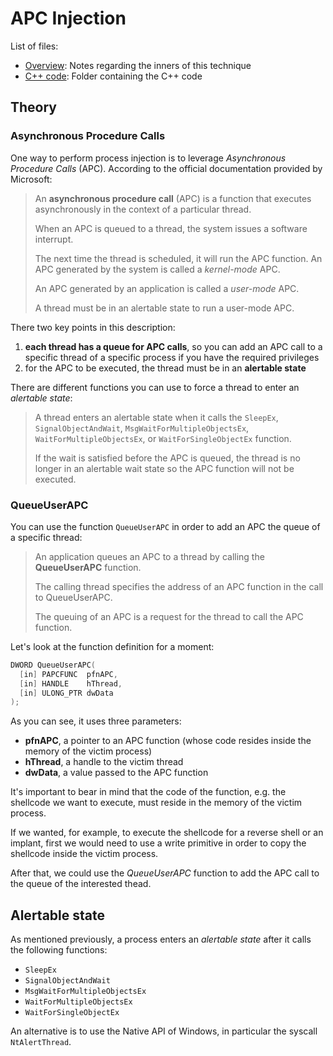 # APC Injection

List of files:

- [Overview](apc_injection/README.md): Notes regarding the inners of this technique
- [C++ code](apc_injection/code/cpp): Folder containing the C++ code

## Theory

### Asynchronous Procedure Calls

One way to perform process injection is to leverage *Asynchronous Procedure Calls* (APC). According to the official documentation provided by Microsoft:

> An **asynchronous procedure call** (APC) is a function that executes asynchronously in the context of a particular thread.
>
> When an APC is queued to a thread, the system issues a software interrupt.
>
> The next time the thread is scheduled, it will run the APC function. An APC generated by the system is called a *kernel-mode* APC.
>
> An APC generated by an application is called a *user-mode* APC.
>
> A thread must be in an alertable state to run a user-mode APC.

There two key points in this description:

1. **each thread has a queue for APC calls**, so you can add an APC call to a specific thread of a specific process if you have the required privileges
2. for the APC to be executed, the thread must be in an **alertable state**

There are different functions you can use to force a thread to enter an *alertable state*:

> A thread enters an alertable state when it calls the `SleepEx`, `SignalObjectAndWait`, `MsgWaitForMultipleObjectsEx`, `WaitForMultipleObjectsEx`, or `WaitForSingleObjectEx` function.
>
> If the wait is satisfied before the APC is queued, the thread is no longer in an alertable wait state so the APC function will not be executed.

### QueueUserAPC

You can use the function `QueueUserAPC` in order to add an APC the queue of a specific thread:

> An application queues an APC to a thread by calling the **QueueUserAPC** function.
>
> The calling thread specifies the address of an APC function in the call to QueueUserAPC.
>
> The queuing of an APC is a request for the thread to call the APC function.

Let's look at the function definition for a moment:

```cpp
DWORD QueueUserAPC(
  [in] PAPCFUNC  pfnAPC,
  [in] HANDLE    hThread,
  [in] ULONG_PTR dwData
);
```

As you can see, it uses three parameters:

- **pfnAPC**, a pointer to an APC function (whose code resides inside the memory of the victim process)
- **hThread**, a handle to the victim thread
- **dwData**, a value passed to the APC function

It's important to bear in mind that the code of the function, e.g. the shellcode we want to execute, must reside in the memory of the victim process.

If we wanted, for example, to execute the shellcode for a reverse shell or an implant, first we would need to use a write primitive in order to copy the shellcode inside the victim process.

After that, we could use the *QueueUserAPC* function to add the APC call to the queue of the interested thead.

## Alertable state

As mentioned previously, a process enters an *alertable state* after it calls the following functions:

- `SleepEx`
- `SignalObjectAndWait`
- `MsgWaitForMultipleObjectsEx`
- `WaitForMultipleObjectsEx`
- `WaitForSingleObjectEx`

An alternative is to use the Native API of Windows, in particular the syscall `NtAlertThread`.

